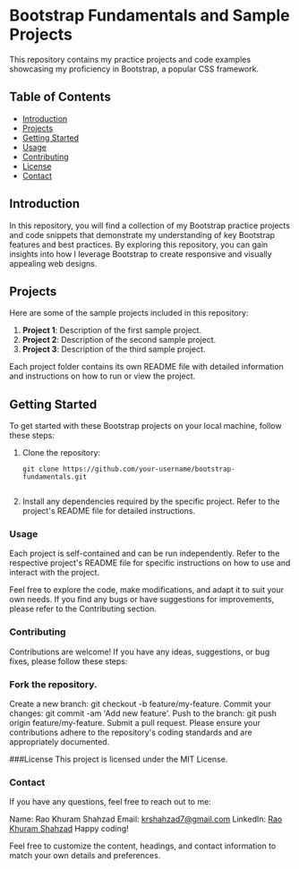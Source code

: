 # Bootstrap Fundamentals and Sample Projects

This repository contains my practice projects and code examples showcasing my proficiency in Bootstrap, a popular CSS framework.

## Table of Contents

- [Introduction](#introduction)
- [Projects](#projects)
- [Getting Started](#getting-started)
- [Usage](#usage)
- [Contributing](#contributing)
- [License](#license)
- [Contact](#contact)

## Introduction

In this repository, you will find a collection of my Bootstrap practice projects and code snippets that demonstrate my understanding of key Bootstrap features and best practices. By exploring this repository, you can gain insights into how I leverage Bootstrap to create responsive and visually appealing web designs.

## Projects

Here are some of the sample projects included in this repository:

1. **Project 1**: Description of the first sample project.
2. **Project 2**: Description of the second sample project.
3. **Project 3**: Description of the third sample project.

Each project folder contains its own README file with detailed information and instructions on how to run or view the project.

## Getting Started

To get started with these Bootstrap projects on your local machine, follow these steps:

1. Clone the repository:

   ```shell
   git clone https://github.com/your-username/bootstrap-fundamentals.git


2.  Install any dependencies required by the specific project. Refer to the project's README file for detailed instructions.

###   Usage
   Each project is self-contained and can be run independently. Refer to the respective project's README file for specific instructions on how to use and interact with the project.

   Feel free to explore the code, make modifications, and adapt it to suit your own needs. If you find any bugs or have suggestions for improvements, please refer to the Contributing section.

###   Contributing
Contributions are welcome! If you have any ideas, suggestions, or bug fixes, please follow these steps:

###   Fork the repository.
Create a new branch: git checkout -b feature/my-feature.
Commit your changes: git commit -am 'Add new feature'.
Push to the branch: git push origin feature/my-feature.
Submit a pull request.
Please ensure your contributions adhere to the repository's coding standards and are appropriately documented.

###License
This project is licensed under the MIT License.

###   Contact
If you have any questions, feel free to reach out to me:

Name: Rao Khuram Shahzad
Email: krshahzad7@gmail.com
LinkedIn: [Rao Khuram Shahzad](https://www.linkedin.com/in/khuram-shahzad-0814b1230/)
Happy coding!

Feel free to customize the content, headings, and contact information to match your own details and preferences.





